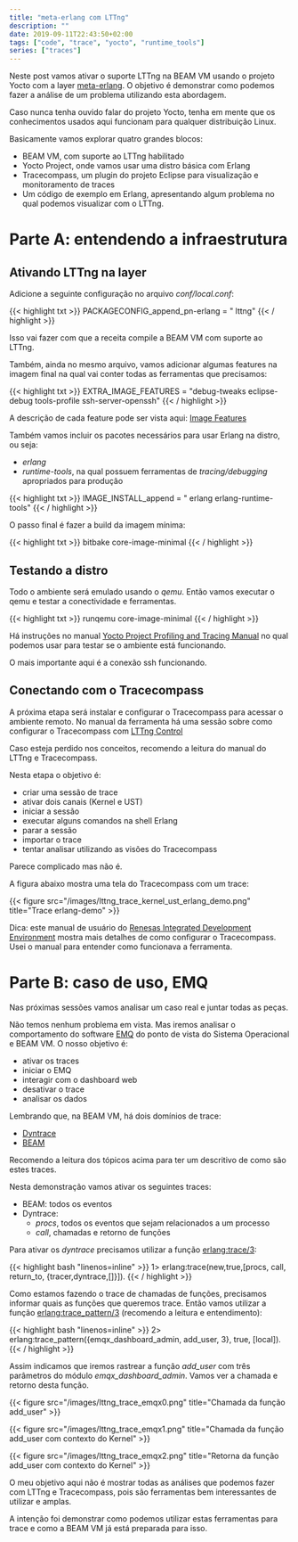 ```yaml
---
title: "meta-erlang com LTTng"
description: ""
date: 2019-09-11T22:43:50+02:00
tags: ["code", "trace", "yocto", "runtime_tools"]
series: ["traces"]
---
```


Neste post vamos ativar o suporte LTTng na BEAM VM usando o projeto Yocto com a layer [meta-erlang](https://github.com/joaohf/meta-erlang). O objetivo é demonstrar como podemos fazer a análise de um problema utilizando esta abordagem.

Caso nunca tenha ouvido falar do projeto Yocto, tenha em mente que os conhecimentos usados aqui funcionam para qualquer distribuição Linux.

Basicamente vamos explorar quatro grandes blocos:

* BEAM VM, com suporte ao LTTng habilitado
* Yocto Project, onde vamos usar uma distro básica com Erlang
* Tracecompass, um plugin do projeto Eclipse para visualização e monitoramento de traces
* Um código de exemplo em Erlang, apresentando algum problema no qual podemos visualizar com o LTTng.

# Parte A: entendendo a infraestrutura

## Ativando LTTng na layer

Adicione a seguinte configuração no arquivo _conf/local.conf_:

{{< highlight txt >}}
PACKAGECONFIG_append_pn-erlang = " lttng"
{{< / highlight >}}

Isso vai fazer com que a receita compile a BEAM VM com suporte ao LTTng.

Também, ainda no mesmo arquivo, vamos adicionar algumas features na imagem final na qual vai conter todas as ferramentas que precisamos:

{{< highlight txt >}}
EXTRA_IMAGE_FEATURES = "debug-tweaks eclipse-debug tools-profile ssh-server-openssh"
{{< / highlight >}}

A descrição de cada feature pode ser vista aqui: [Image Features](https://www.yoctoproject.org/docs/2.7.1/ref-manual/ref-manual.html#ref-features-image)

Também vamos incluir os pacotes necessários para usar Erlang na distro, ou seja:

 * _erlang_
 * _runtime-tools_, na qual possuem ferramentas de _tracing/debugging_ apropriados para produção

{{< highlight txt >}}
IMAGE_INSTALL_append = " erlang erlang-runtime-tools"
{{< / highlight >}}

O passo final é fazer a build da imagem mínima:

{{< highlight txt >}}
bitbake core-image-minimal
{{< / highlight >}}

## Testando a distro

Todo o ambiente será emulado usando o _qemu_. Então vamos executar o qemu e testar a conectividade e ferramentas.

{{< highlight txt >}}
runqemu core-image-minimal
{{< / highlight >}}

Há instruções no manual [Yocto Project Profiling and Tracing Manual](https://yoctoproject.org/docs/2.7.1/profile-manual/profile-manual.html#lttng-linux-trace-toolkit-next-generation) no qual podemos usar para testar se o ambiente está funcionando.

O mais importante aqui é a conexão ssh funcionando.

## Conectando com o Tracecompass

A próxima etapa será instalar e configurar o Tracecompass para acessar o ambiente remoto. No manual da ferramenta há uma sessão sobre como configurar o Tracecompass com [LTTng Control](http://archive.eclipse.org/tracecompass/doc/stable/org.eclipse.tracecompass.doc.user/LTTng-Tracer-Control.html#LTTng_Tracer_Control)

Caso esteja perdido nos conceitos, recomendo a leitura do manual do LTTng e Tracecompass.

Nesta etapa o objetivo é:

* criar uma sessão de trace
* ativar dois canais (Kernel e UST)
* iniciar a sessão
* executar alguns comandos na shell Erlang
* parar a sessão
* importar o trace
* tentar analisar utilizando as visões do Tracecompass

Parece complicado mas não é.

A figura abaixo mostra uma tela do Tracecompass com um trace:

{{< figure src="/images/lttng_trace_kernel_ust_erlang_demo.png" title="Trace erlang-demo" >}}

Dica: este manual de usuário do [Renesas Integrated Development Environment](https://www.renesas.com/us/en/doc/products/tool/doc/014/r20ut4479ej0000-lttng.pdf) mostra mais detalhes de como configurar o Tracecompass. Usei o manual para entender como funcionava a ferramenta.

# Parte B: caso de uso, EMQ

Nas próximas sessões vamos analisar um caso real e juntar todas as peças.

Não temos nenhum problema em vista. Mas iremos analisar o comportamento do software [EMQ](https://www.emqx.io/) do ponto de vista do Sistema Operacional e BEAM VM. O nosso objetivo é:

* ativar os traces
* iniciar o EMQ
* interagir com o dashboard web
* desativar o trace
* analisar os dados

Lembrando que, na BEAM VM, há dois domínios de trace:

* [Dyntrace](http://erlang.org/doc/apps/runtime_tools/LTTng.html#dyntrace-tracepoints)
* [BEAM](http://erlang.org/doc/apps/runtime_tools/LTTng.html#beam-tracepoints)

Recomendo a leitura dos tópicos acima para ter um descritivo de como são estes traces.

Nesta demonstração vamos ativar os seguintes traces:

* BEAM: todos os eventos
* Dyntrace:
  * _procs_, todos os eventos que sejam relacionados a um processo
  * _call_, chamadas e retorno de funções

Para ativar os _dyntrace_ precisamos utilizar a função [erlang:trace/3](http://erlang.org/doc/man/erlang.html#trace-3):

{{< highlight bash "linenos=inline" >}}
1> erlang:trace(new,true,[procs, call, return_to, {tracer,dyntrace,[]}]).
{{< / highlight >}}

Como estamos fazendo o trace de chamadas de funções, precisamos informar quais as funções que queremos trace. Então vamos utilizar a função [erlang:trace_pattern/3](http://erlang.org/doc/man/erlang.html#trace_pattern-3) (recomendo a leitura e entendimento):

{{< highlight bash "linenos=inline" >}}
2> erlang:trace_pattern({emqx_dashboard_admin, add_user, 3}, true, [local]).
{{< / highlight >}}

Assim indicamos que iremos rastrear a função _add_user_ com três parâmetros do módulo _emqx_dashboard_admin_. Vamos ver a chamada e retorno desta função.

{{< figure src="/images/lttng_trace_emqx0.png" title="Chamada da função add_user" >}}

{{< figure src="/images/lttng_trace_emqx1.png" title="Chamada da função add_user com contexto do Kernel" >}}

{{< figure src="/images/lttng_trace_emqx2.png" title="Retorna da função add_user com contexto do Kernel" >}}

O meu objetivo aqui não é mostrar todas as análises que podemos fazer com LTTng e Tracecompass, pois são ferramentas bem interessantes de utilizar e amplas.

A intenção foi demonstrar como podemos utilizar estas ferramentas para trace e como a BEAM VM já está preparada para isso.
